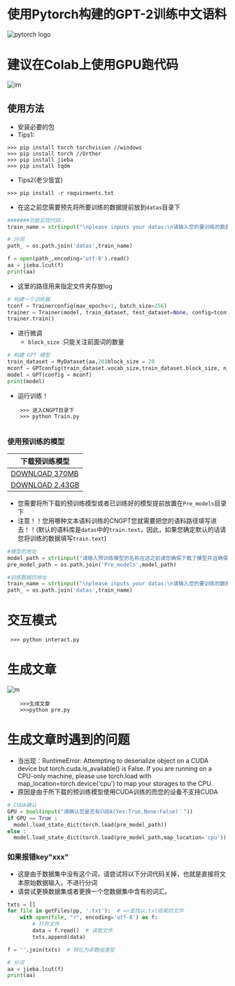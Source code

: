 # 使用Pytorch构建的GPT-2训练中文语料
![pytorch logo](https://avatars.githubusercontent.com/u/21003710?s=88&v=4)

# 建议在Colab上使用GPU跑代码
![im](https://github.com/StarxSky/GPT-2/blob/main/%E7%AE%80%E4%BB%8B/pp.png?raw=true)

## 使用方法

- 安装必要的包
- Tips1:
```
>>> pip install torch torchvision //windows
>>> pip install torch //Orther
>>> pip install jieba
>>> pip install tqdm

```
- Tips2(老少皆宜)

```
>>> pip install -r requirments.txt
```


- 在这之前您需要预先将所要训练的数据提前放到```datas```目录下

```python
#######功能实现代码：
train_name = str(input("\nplease inputs your datas:\n请输入您的要训练的数据:"))

# 分词
path_ = os.path.join('datas',train_name)

f = open(path_,encoding='utf-8').read()
aa = jieba.lcut(f)
print(aa)

```

- 这里的路径用来指定文件夹存放log
```python
# 构建一个训练器
tconf = Trainerconfig(max_epochs=1, batch_size=256)
trainer = Trainer(model, train_dataset, test_dataset=None, config=tconf, Save_Model_path='C:\\Users\\xbj0916\\Desktop\\M')
trainer.train()
```
- 进行微调
  - ```block_size``` :只能关注前面词的数量
```python
# 构建 GPT 模型
train_dataset = MyDataset(aa,20)block_size = 20 
mconf = GPTconfig(train_dataset.vocab_size,train_dataset.block_size, n_layer=12, n_head=12, n_embd=768) # a GPT-1
model = GPT(config = mconf)
print(model)
```
- 运行训练！
```
    >>> 进入CNGPT目录下
    >>> python Train.py 
    
```
### 使用预训练的模型
|下载预训练模型
|------------------
| [DOWNLOAD 370MB](https://drive.google.com/file/d/133ERymhZejMj3aKwJLcLadMLUy0cw43w/view?usp=sharing)
| [DOWNLOAD 2.43GB](https://drive.google.com/file/d/1WyzkpDFlztRrG9nHqW0W1A29bX7VjIJM/view?usp=sharing)

- 您需要将所下载的预训练模型或者已训练好的模型提前放置在```Pre_models```目录下
- 注意！！您用哪种文本语料训练的CNGPT您就需要把您的语料路径填写进去！！(默认的语料库是```datas```中的```train.text```，因此，如果您确定默认的话请您将训练的数据填写```train.text```)

```python
#模型的地址
model_path = str(input("请输入预训练模型的名称在这之前请您确保下载了模型并且确保模型在Pre_models目录下："))
pre_model_path = os.path.join('Pre_models',model_path)

#训练数据的地址
train_name = str(input("\nplease inputs your datas:\n请输入您的要训练的数据:"))
path_ = os.path.join('datas',train_name)
```
# 交互模式
```
 >>> python interact.py
```



# 生成文章
![m](https://github.com/StarxSky/GPT-2/blob/main/%E7%AE%80%E4%BB%8B/h.png?raw=true)
```
    >>>生成文章
    >>>python pre.py
```


# 生成文章时遇到的问题
- 当出现：RuntimeError: Attempting to deserialize object on a CUDA device but torch.cuda.is_available() is False. If you are running on a CPU-only machine, please use torch.load with map_location=torch.device('cpu') to map your storages to the CPU.
- 原因是由于所下载的预训练模型使用CUDA训练的而您的设备不支持CUDA
```python
# CUDA确认
GPU = bool(input("请确认您是否有CUDA(Yes:True,None:False)："))
if GPU == True :
  model.load_state_dict(torch.load(pre_model_path))
else :
  model.load_state_dict(torch.load(pre_model_path,map_location='cpu'))
```

### 如果报错key"xxx"

- 这是由于数据集中没有这个词，请尝试将以下分词代码关掉，也就是直接将文本原始数据输入，不进行分词
- 请尝试更换数据集或者更换一个您数据集中含有的词汇。

```python
txts = []
for file in getFiles(pp, '.txt'):  # =>查找以.txt结尾的文件
    with open(file, "r", encoding='utf-8') as f:
        # 打开文件
        data = f.read()  # 读取文件
        txts.append(data)

f = ''.join(txts)  # 转化为非数组类型

# 分词
aa = jieba.lcut(f)
print(aa)
```
